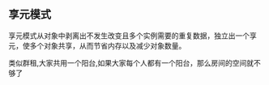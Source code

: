 ## 享元模式

享元模式从对象中剥离出不发生改变且多个实例需要的重复数据，独立出一个享元，使多个对象共享，从而节省内存以及减少对象数量。


类似群租,大家共用一个阳台,如果大家每个人都有一个阳台，那么房间的空间就不够了